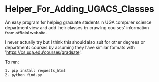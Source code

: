 # Helper_For_Adding_UGACS_Classes

An easy program for helping graduate students 
in UGA computer science department view and 
add their classes by crawling courses' information
from official website.

I never actually try but I think this should also suit for 
other degrees or departments courses by assuming they have
similar formats with 'https://cs.uga.edu/courses/graduate'.

To run: 

    1. pip install requests_html
    2. python find.py
